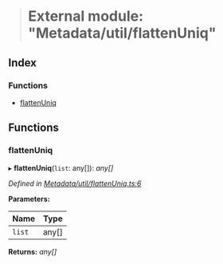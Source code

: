> # External module: "Metadata/util/flattenUniq"

## Index

### Functions

* [flattenUniq](_metadata_util_flattenuniq_.md#flattenuniq)

## Functions

###  flattenUniq

▸ **flattenUniq**(`list`: any[]): *any[]*

*Defined in [Metadata/util/flattenUniq.ts:6](https://github.com/polkadot-js/api/blob/895ed80/packages/types/src/Metadata/util/flattenUniq.ts#L6)*

**Parameters:**

Name | Type |
------ | ------ |
`list` | any[] |

**Returns:** *any[]*